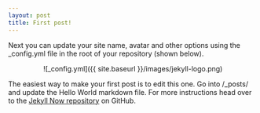 ```yaml
---
layout: post
title: First post!
---
```


Next you can update your site name, avatar and other options using the _config.yml file in the root of your repository (shown below).
<p align="center">
  <img />
  ![_config.yml]({{ site.baseurl }}/images/jekyll-logo.png)
</p>


The easiest way to make your first post is to edit this one. Go into /_posts/ and update the Hello World markdown file. For more instructions head over to the [Jekyll Now repository](https://github.com/barryclark/jekyll-now) on GitHub.
